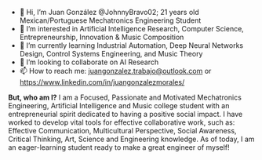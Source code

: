 - 👋 Hi, I’m Juan González @JohnnyBravo02; 21 years old Mexican/Portuguese Mechatronics Engineering Student
- 👀 I’m interested in Artificial Intelligence Research, Computer Science, Entrepreneurship, Innovation & Music Composition
- 🌱 I’m currently learning Industrial Automation, Deep Neural Networks Design, Control Systems Engineering, and Music Theory
- 💞️ I’m looking to collaborate on AI Research
- 📫 How to reach me: juangonzalez.trabajo@outlook.com or https://www.linkedin.com/in/juangonzalezmorales/

**But, who am I?**
I am a Focused, Passionate and Motivated Mechatronics Engineering, Artificial Intelligence and Music college student
with an entrepreneurial spirit dedicated to having a positive social impact. I have worked to develop vital tools for effective 
collaborative work, such as: Effective Communication, Multicultural Perspective, Social Awareness, Critical Thinking, Art, Science 
and Engineering knowledge. As of today, I am an eager-learning student ready to make a great engineer of myself!
